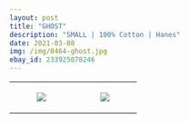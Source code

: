 ```yaml
---
layout: post
title: "GHOST"
description: "SMALL | 100% Cotton | Hanes"
date: 2021-03-08
img: /img/0464-ghost.jpg
ebay_id: 233925078246
---
```




<table style="width:100%;"><tr><td style="vertical-align:top;">
      <figure class="tmblr-full" data-orig-height="2048" data-orig-width="1365" data-orig-src="https://concertshirts.netlify.app/shirts/0464/0464-01.jpg"><img src="https://64.media.tumblr.com/880d9b93c0316b6d2235807af55fca94/f3c8f66382f38767-e6/s540x810/adae0194563d56c8ca23bba0b2294aed5dc10ca3.jpg" data-orig-height="2048" data-orig-width="1365" data-orig-src="https://concertshirts.netlify.app/shirts/0464/0464-01.jpg"/></figure></td>
    <td style="vertical-align:top;">
      <figure class="tmblr-full" data-orig-height="2048" data-orig-width="1365" data-orig-src="https://concertshirts.netlify.app/shirts/0464/0464-02.jpg"><img src="https://64.media.tumblr.com/902fa19d97e5b320bf35b853aafb62f4/f3c8f66382f38767-f4/s540x810/c2f16286c0748c8b0e122ae4c05794b500cf2ba2.jpg" data-orig-height="2048" data-orig-width="1365" data-orig-src="https://concertshirts.netlify.app/shirts/0464/0464-02.jpg"/></figure></td>
  </tr></table>
